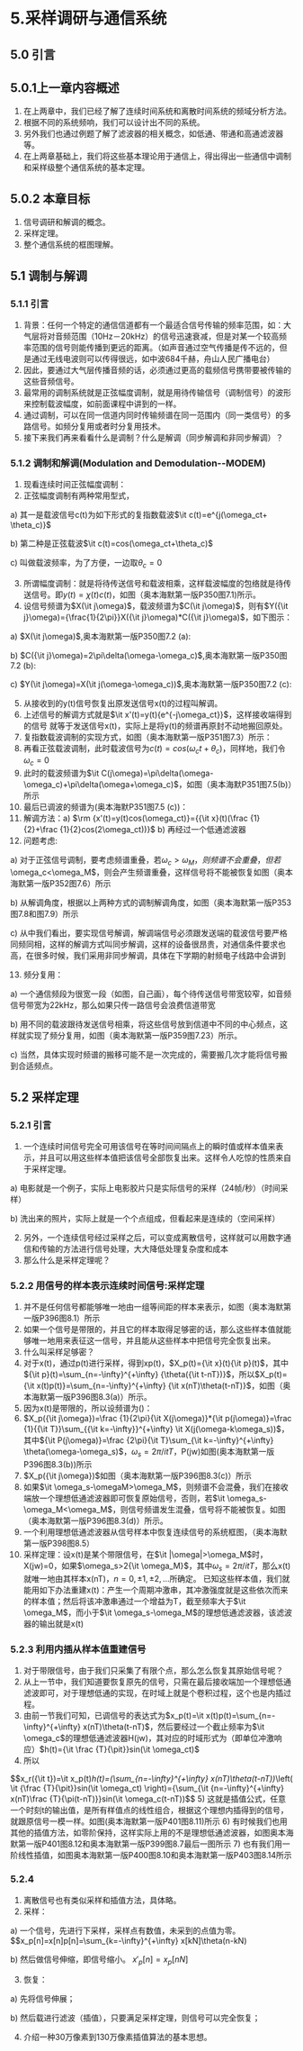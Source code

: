 # 5.采样调研与通信系统
## 5.0 引言
## 5.0.1上一章内容概述
1) 在上两章中，我们已经了解了连续时间系统和离散时间系统的频域分析方法。
2) 根据不同的系统频响，我们可以设计出不同的系统。
3) 另外我们也通过例题了解了滤波器的相关概念，如低通、带通和高通滤波器等。
4) 在上两章基础上，我们将这些基本理论用于通信上，得出得出一些通信中调制和采样级整个通信系统的基本定理。
## 5.0.2 本章目标
1) 信号调研和解调的概念。
2) 采样定理。
3) 整个通信系统的框图理解。
## 5.1 调制与解调
### 5.1.1 引言
1) 背景：任何一个特定的通信信道都有一个最适合信号传输的频率范围，如：大气层将对音频范围（10Hz－20kHz）的信号迅速衰减，但是对某一个较高频率范围的信号则能传播到更远的距离。（如声音通过空气传播是传不远的，但是通过无线电波则可以传得很远，如中波684千赫，舟山人民广播电台）
2) 因此，要通过大气层传播音频的话，必须通过更高的载频信号携带要被传输的这些音频信号。
3)	最常用的调制系统就是正弦幅度调制，就是用待传输信号（调制信号）的波形来控制载波幅度，如前面课程中讲到的一样。
4)	通过调制，可以在同一信道内同时传输频谱在同一范围内（同一类信号）的多路信号。如频分复用或者时分复用技术。
5)	接下来我们再来看看什么是调制？什么是解调（同步解调和非同步解调）？
### 5.1.2 调制和解调(Modulation and Demodulation--MODEM)
1)	现看连续时间正弦幅度调制：
2)	正弦幅度调制有两种常用型式，

a)	其一是载波信号c(t)为如下形式的复指数载波$\it c(t)=e^{j(\omega_ct+ \theta_c)}$

b)	第二种是正弦载波$\it c(t)=cos(\omega_ct+\theta_c)$ 

c)	 叫做载波频率，为了方便，一边取$\theta_c=0$

3)	所谓幅度调制：就是将待传送信号和载波相乘，这样载波幅度的包络就是待传送信号。即$y(t)=\chi(t)c(t)$，如图（奥本海默第一版P350图7.1)所示。
4)	设信号频谱为$X(\it j\omega)$，载波频谱为$C(\it j\omega)$，则有$Y({\it j}\omega)={\frac{1}{2\pi}}X({\it j}\omega)*C({\it j}\omega)$，如下图示：

a) $X(\it j\omega)$,奥本海默第一版P350图7.2 (a):

b) $C({\it j}\omega)=2\pi\delta(\omega-\omega_c)$,奥本海默第一版P350图7.2 (b):

c) $Y(\it j\omega)=X(\it j(\omega-\omega_c))$,奥本海默第一版P350图7.2 (c):

5)	从接收到的y(t)信号恢复出原发送信号x(t)的过程叫解调。
6)	上述信号的解调方式就是$\it x'(t)=y(t){e^{-j\omega_ct}}$，这样接收端得到的信号 就等于发送信号x(t)，实际上是将y(t)的频谱再原封不动地搬回原处。
7)	复指数载波调制的实现方式，如图（奥本海默第一版P351图7.3）所示：
8)  再看正弦载波调制，此时载波信号为$c(t)=cos(\omega_ct+\theta_c)$，同样地，我们令$\omega_c=0$
9)	此时的载波频谱为$\it C(j\omega)=\pi\delta(\omega-\omega_c)+\pi\delta(\omega+\omega_c)$，如图（奥本海默P351图7.5(b)）所示
10)	最后已调波的频谱为(奥本海默P351图7.5 (c))：
11)	解调方法：a) $\rm {x'(t)=y(t)cos(\omega_ct)}={{\it x}(t)(\frac {1}{2}+\frac {1}{2}cos(2\omega_ct))}$
b) 再经过一个低通滤波器
12) 问题考虑:

a)	对于正弦信号调制，要考虑频谱重叠，若$\omega_c>\omega_M，则频谱不会重叠，但若$\omega_c<\omega_M$，则会产生频谱重叠，这样信号将不能被恢复如图（奥本海默第一版P352图7.6）所示

b)	从解调角度，根据以上两种方式的调制解调角度，如图（奥本海默第一版P353图7.8和图7.9）所示

c)	从中我们看出，要实现信号解调，解调端信号必须跟发送端的载波信号要严格同频同相，这样的解调方式叫同步解调，这样的设备很昂贵，对通信条件要求也高，在很多时候，我们采用非同步解调，具体在下学期的射频电子线路中会讲到

13)	频分复用：

a)	一个通信频段为很宽一段（如图，自己画），每个待传送信号带宽较窄，如音频信号带宽为22kHz，那么如果只传一路信号会浪费信道带宽

b)	用不同的载波跟待发送信号相乘，将这些信号放到信道中不同的中心频点，这样就实现了频分复用，如图（奥本海默第一版P359图7.23）所示。

c)	当然，具体实现时频谱的搬移可能不是一次完成的，需要搬几次才能将信号搬到合适频点。

## 5.2 采样定理
### 5.2.1 引言
1)	一个连续时间信号完全可用该信号在等时间间隔点上的瞬时值或样本值来表示，并且可以用这些样本值把该信号全部恢复出来。这样令人吃惊的性质来自于采样定理。

a)	电影就是一个例子，实际上电影胶片只是实际信号的采样（24帧/秒）（时间采样）

b)	洗出来的照片，实际上就是一个个点组成，但看起来是连续的（空间采样）

2)	另外，一个连续信号经过采样之后，可以变成离散信号，这样就可以用数字通信和传输的方法进行信号处理，大大降低处理复杂度和成本
3)	那么什么是采样定理呢？
### 5.2.2 用信号的样本表示连续时间信号:采样定理
1)	并不是任何信号都能够唯一地由一组等间距的样本来表示，如图（奥本海默第一版P396图8.1）所示
2)	如果一个信号是带限的，并且它的样本取得足够密的话，那么这些样本值就能够唯一地用来表征这一信号，并且能从这些样本中把信号完全恢复出来。
3)	什么叫采样足够密？
4)	对于x(t)，通过p(t)进行采样，得到xp(t)，$X_p(t)={\it x}(t){\it p}(t)$，其中${\it p}(t)=\sum_{n=-\infty}^{+\infty} {\theta({\it t-nT})}$，所以$X_p(t)={\it x(t)p(t)}=\sum_{n=-\infty}^{+\infty} {\it x(nT)\theta(t-nT)}$，如图（奥本海默第一版P396图8.3(a)）所示。
5) 因为x(t)是带限的，所以设频谱为()：
6) $X_p({\it j\omega})=\frac {1}{2\pi}{\it X(j\omega)}*{\it p(j\omega)}=\frac {1}{{\it T}}\sum_{{\it k=-\infty}}^{+\infty} \it X(j(\omega-k\omega_s))$，其中${\it P(j\omega)}=\frac {2\pi}{\it T}\sum_{\it k=-\infty}^{+\infty} \theta(\omega-\omega_s)$，$\omega_s=2\pi/{it T}$，P(jw)如图(奥本海默第一版P396图8.3(b))所示
7) $X_p({\it j\omega})$如图（奥本海默第一版P396图8.3(c)）所示
8)	如果$\it \omega_s-\omegaM>\omega_M$，则频谱不会混叠，我们在接收端放一个理想低通滤波器即可恢复原始信号，否则，若$\it \omega_s-\omega_M<\omega_M$，则信号频谱发生混叠，信号将不能被恢复。如图（奥本海默第一版P396图8.3(d)）所示。
9)	一个利用理想低通滤波器从信号样本中恢复连续信号的系统框图，（奥本海默第一版P398图8.5）
10)	采样定理：设x(t)是某个带限信号，在$\it |\omega|>\omega_M$时，X(jw)=0，如果$\omega_s>2{\it \omega_M}$，其中$\omega_s=2\pi/{it T}$，那么x(t)就唯一地由其样本x(nT)，$n=0,\pm1,\pm2,\ldots$所确定。
已知这些样本值，我们就能用如下办法重建x(t)：产生一个周期冲激串，其冲激强度就是这些依次而来的样本值；然后将该冲激串通过一个增益为T，截至频率大于$\it \omega_M$，而小于$\it \omega_s-\omega_M$的理想低通滤波器，该滤波器的输出就是x(t)
### 5.2.3 利用内插从样本值重建信号
1)	对于带限信号，由于我们只采集了有限个点，那么怎么恢复其原始信号呢？
2)	从上一节中，我们知道要恢复原先的信号，只需在最后接收端加一个理想低通滤波即可，对于理想低通的实现，在时域上就是个卷积过程，这个也是内插过程。
3)	由前一节我们可知，已调信号的表达式为$x_p(t)=\it x(t)p(t)=\sum_{n=-\infty}^{+\infty} x(nT)\theta(t-nT)$，然后要经过一个截止频率为$\it \omega_c$的理想低通滤波器H(jw)，其对应的时域形式为（即单位冲激响应）$h(t)={\it \frac {T}{\pit}}sin(\it \omega_ct)$
4)	所以

$$x_r({\it t})=\it x_p(t)*h(t)=(\sum_{n=-\infty}^{+\infty} x(nT)\theta(t-nT))*\left( \it {\frac {T}{\pit}}sin(\it \omega_ct) \right)={\sum_{\it {n=-\infty}^{+\infty} x(nT)\frac {T}{\pi(t-nT)}}sin(\it \omega_c(t-nT))$$
5)	这就是插值公式，任意一个时刻t的输出值，是所有样值点的线性组合，根据这个理想内插得到的信号，就跟原信号一模一样。如图(奥本海默第一版P401图8.11)所示
6)	有时候我们也用其他的插值方法，如零阶保持，这样实际上用的不是理想低通滤波器，如图奥本海默第一版P401图8.12和奥本海默第一版P399图8.7最后一图所示
7)	也有我们用一阶线性插值，如图奥本海默第一版P400图8.10和奥本海默第一版P403图8.14所示
### 5.2.4
1)	离散信号也有类似采样和插值方法，具体略。
2)	采样：

a)	一个信号，先进行下采样，采样点有数值，未采到的点值为零。 
$$x_p[n]=x[n]p[n]=\sum_{k=-\infty}^{+\infty} x[kN]\theta(n-kN)

b)	然后做信号伸缩，即信号缩小。 $x'_p[n]=x_p[nN]$

3)	恢复：

a)	先将信号伸展；

b)	然后载进行滤波（插值），只要满足采样定理，则信号可以完全恢复；

4)	介绍一种30万像素到130万像素插值算法的基本思想。